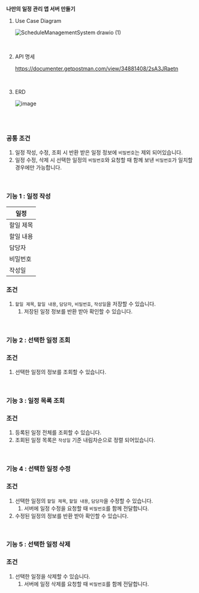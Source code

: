 **나만의 일정 관리 앱 서버 만들기**
1. Use Case Diagram

   ![ScheduleManagementSystem drawio (1)](https://github.com/ggumi030/ScheduleManagementApplicationServer/assets/130031828/dbd11f75-c118-40b2-9b87-ee755b39aea5)


   <br/>

3. API 명세

    https://documenter.getpostman.com/view/34881408/2sA3JRaetn

  <br/>

3. ERD
   
   ![image](https://github.com/ggumi030/ScheduleManagementApplicationServer/assets/130031828/3617d861-2328-4985-9cc6-8d81947d2753)

<br/>
<br/>

### 공통 조건

1. 일정 작성, 수정, 조회 시 반환 받은 일정 정보에 `비밀번호`는 제외 되어있습니다.
2. 일정 수정, 삭제 시 선택한 일정의 `비밀번호`와 요청할 때 함께 보낸 `비밀번호`가 일치할 경우에만 가능합니다.

<br/>

### 기능 1 : 일정 작성

| 일정 |
| --- |
| 할일 제목 |
| 할일 내용 |
| 담당자 |
| 비밀번호 |
| 작성일 |

### 조건

1. `할일 제목`, `할일 내용`, `담당자`, `비밀번호`, `작성일`을 저장할 수 있습니다.
    1. 저장된 일정 정보를 반환 받아 확인할 수 있습니다.
    
<br/>

### 기능 2 : 선택한 일정 조회

### 조건

1. 선택한 일정의 정보를 조회할 수 있습니다.

<br/>

### 기능 3 : 일정 목록 조회

### 조건

1. 등록된 일정 전체를 조회할 수 있습니다.
2. 조회된 일정 목록은 `작성일` 기준 내림차순으로 정렬 되어있습니다.

<br/>

### 기능 4 : 선택한 일정 수정

### 조건

1. 선택한 일정의 `할일 제목`, `할일 내용`, `담당자`을 수정할 수 있습니다.
    1. 서버에 일정 수정을 요청할 때 `비밀번호`를 함께 전달합니다.
2. 수정된 일정의 정보를 반환 받아 확인할 수 있습니다.

<br/>

### 기능 5 : 선택한 일정 삭제

### 조건

1. 선택한 일정을 삭제할 수 있습니다.
    1. 서버에 일정 삭제를 요청할 때 `비밀번호`를 함께 전달합니다.
